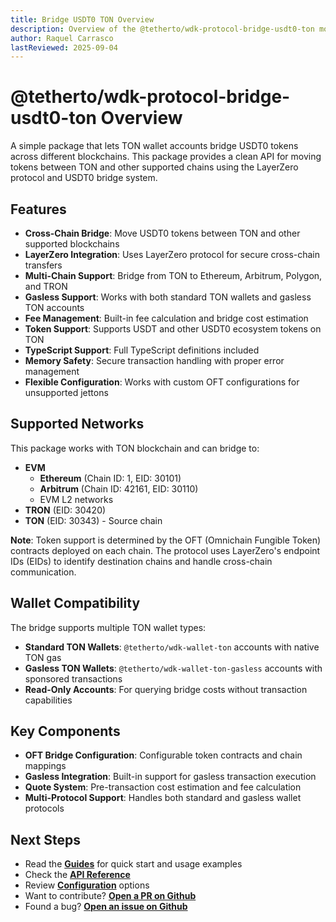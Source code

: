 ```yaml
---
title: Bridge USDT0 TON Overview
description: Overview of the @tetherto/wdk-protocol-bridge-usdt0-ton module
author: Raquel Carrasco
lastReviewed: 2025-09-04
---
```


# @tetherto/wdk-protocol-bridge-usdt0-ton Overview

A simple package that lets TON wallet accounts bridge USDT0 tokens across different blockchains. This package provides a clean API for moving tokens between TON and other supported chains using the LayerZero protocol and USDT0 bridge system.

## Features

- **Cross-Chain Bridge**: Move USDT0 tokens between TON and other supported blockchains
- **LayerZero Integration**: Uses LayerZero protocol for secure cross-chain transfers
- **Multi-Chain Support**: Bridge from TON to Ethereum, Arbitrum, Polygon, and TRON
- **Gasless Support**: Works with both standard TON wallets and gasless TON accounts
- **Fee Management**: Built-in fee calculation and bridge cost estimation
- **Token Support**: Supports USDT and other USDT0 ecosystem tokens on TON
- **TypeScript Support**: Full TypeScript definitions included
- **Memory Safety**: Secure transaction handling with proper error management
- **Flexible Configuration**: Works with custom OFT configurations for unsupported jettons

## Supported Networks

This package works with TON blockchain and can bridge to:

- **EVM**
    - **Ethereum** (Chain ID: 1, EID: 30101)
    - **Arbitrum** (Chain ID: 42161, EID: 30110)
    - EVM L2 networks
- **TRON** (EID: 30420)
- **TON** (EID: 30343) - Source chain

**Note**: Token support is determined by the OFT (Omnichain Fungible Token) contracts deployed on each chain. The protocol uses LayerZero's endpoint IDs (EIDs) to identify destination chains and handle cross-chain communication.

## Wallet Compatibility

The bridge supports multiple TON wallet types:

- **Standard TON Wallets**: `@tetherto/wdk-wallet-ton` accounts with native TON gas
- **Gasless TON Wallets**: `@tetherto/wdk-wallet-ton-gasless` accounts with sponsored transactions
- **Read-Only Accounts**: For querying bridge costs without transaction capabilities

## Key Components

- **OFT Bridge Configuration**: Configurable token contracts and chain mappings
- **Gasless Integration**: Built-in support for gasless transaction execution
- **Quote System**: Pre-transaction cost estimation and fee calculation
- **Multi-Protocol Support**: Handles both standard and gasless wallet protocols

## Next Steps

- Read the **[Guides](guides.md)** for quick start and usage examples
- Check the **[API Reference](api-reference.md)**
- Review **[Configuration](configuration.md)** options
- Want to contribute? **[Open a PR on Github](https://github.com/tetherto/wdk-protocol-bridge-usdt0-ton)**
- Found a bug? **[Open an issue on Github](https://github.com/tetherto/wdk-protocol-bridge-usdt0-ton/issues)**
